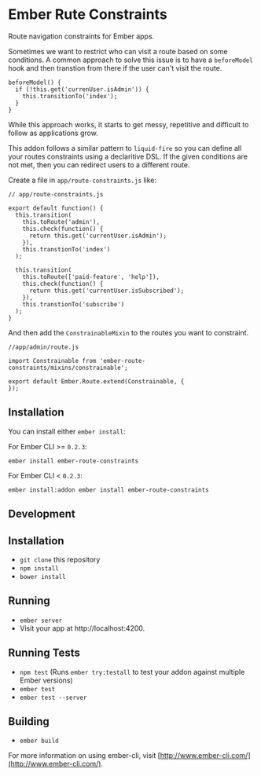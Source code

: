 # Ember Rute Constraints

Route navigation constraints for Ember apps.

Sometimes we want to restrict who can visit a route based on some
conditions. A common approach to solve this issue is to have a
`beforeModel` hook and then transtion from there if the user can't
visit the route.


```
beforeModel() {
  if (!this.get('currenUser.isAdmin')) {
    this.transitionTo('index');
  }
}
```

While this approach works, it starts to get messy, repetitive and
difficult to follow as applications grow.

This addon follows a similar pattern to `liquid-fire` so you can
define all your routes constraints using a declaritive DSL. If the
given conditions are not met, then you can redirect users to a
different route.

Create a file in `app/route-constraints.js` like:


```
// app/route-constraints.js

export default function() {
  this.transition(
    this.toRoute('admin'),
    this.check(function() {
      return this.get('currentUser.isAdmin');
    }),
    this.transtionTo('index')
  );

  this.transition(
    this.toRoute(['paid-feature', 'help']),
    this.check(function() {
      return this.get('currentUser.isSubscribed');
    }),
    this.transtionTo('subscribe')
  );
}
```

And then add the `ConstrainableMixin` to the routes you want to constraint.

```
//app/admin/route.js

import Constrainable from 'ember-route-constraints/mixins/constrainable';

export default Ember.Route.extend(Constrainable, {
});
```

## Installation

You can install either `ember install`:

For Ember CLI >= `0.2.3`:

```shell
ember install ember-route-constraints
```

For Ember CLI < `0.2.3`:

```shell
ember install:addon ember install ember-route-constraints
```


## Development

## Installation

* `git clone` this repository
* `npm install`
* `bower install`

## Running

* `ember server`
* Visit your app at http://localhost:4200.

## Running Tests

* `npm test` (Runs `ember try:testall` to test your addon against multiple Ember versions)
* `ember test`
* `ember test --server`

## Building

* `ember build`

For more information on using ember-cli, visit [http://www.ember-cli.com/](http://www.ember-cli.com/).
